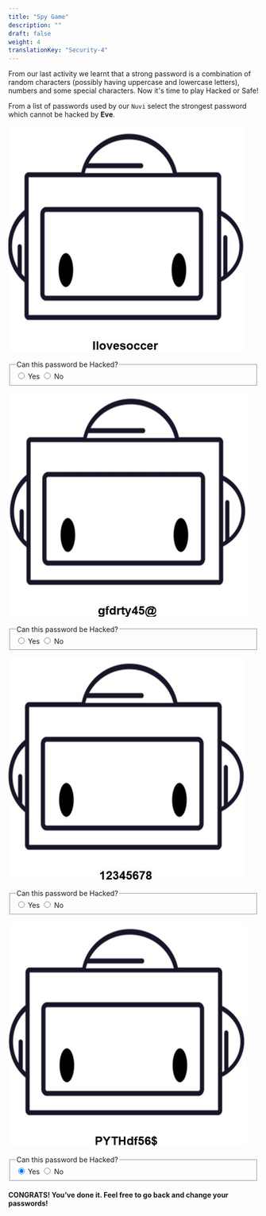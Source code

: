 ```yaml
---
title: "Spy Game"
description: ""
draft: false
weight: 4
translationKey: "Security-4"
---
```


From our last activity we learnt that a strong password is a combination of random characters (possibly having uppercase and lowercase letters), numbers and some special characters. Now it's time to play Hacked or Safe!

From a list of passwords used by our `Nuvi` select the strongest password which cannot be hacked by **Eve**.

![Cannot load image](pwd1.JPG?classes=border,shadow)
<fieldset>  
  <legend>Can this password be Hacked?</legend>
  <input type="radio" id="notify-on" name="notify" value="on" checked>
  <label for="notify-on">Yes</label>
  <input type="radio" id="notify-off" name="notify" value="off">
  <label for="notify-off">No</label>
</fieldset> 



![Cannot load image](pwd2.JPG?classes=border,shadow)


<fieldset>  
  <legend>Can this password be Hacked?</legend>
  <input type="radio" id="notify-on" name="notify" value="on" checked>
  <label for="notify-on">Yes</label>
  <input type="radio" id="notify-off" name="notify" value="off">
  <label for="notify-off">No</label>
</fieldset>

![Cannot load image](pwd3.JPG?classes=border,shadow)

<fieldset>  
  <legend>Can this password be Hacked?</legend>
  <input type="radio" id="notify-on" name="notify" value="on" checked>
  <label for="notify-on">Yes</label>
  <input type="radio" id="notify-off" name="notify" value="off">
  <label for="notify-off">No</label>
</fieldset> 

![Cannot load image](pwd4.JPG?classes=border,shadow)

<fieldset>  
  <legend>Can this password be Hacked?</legend>
  <input type="radio" id="notify-on" name="notify" value="on" checked>
  <label for="notify-on">Yes</label>
  <input type="radio" id="notify-off" name="notify" value="off">
  <label for="notify-off">No</label>
</fieldset> 

#### CONGRATS! You’ve done it. Feel free to go back and change your passwords!
